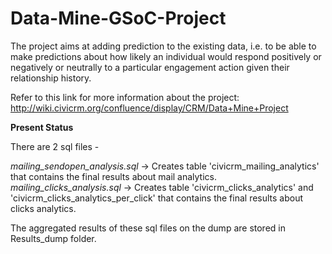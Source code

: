 # Data-Mine-GSoC-Project
The project aims at adding prediction to the existing data, i.e. to be able to make predictions about how likely an individual would respond positively or negatively or neutrally to a particular engagement action given their relationship history. 

Refer to this link for more information about the project:
http://wiki.civicrm.org/confluence/display/CRM/Data+Mine+Project

**Present Status**

There are 2 sql files - 

*mailing_sendopen_analysis.sql* -> Creates table 'civicrm_mailing_analytics' that contains the final results about mail analytics.
*mailing_clicks_analysis.sql* -> Creates table 'civicrm_clicks_analytics' and 'civicrm_clicks_analytics_per_click'  that contains the final results about clicks analytics.

The aggregated results of these sql files on the dump are stored in Results_dump folder.
